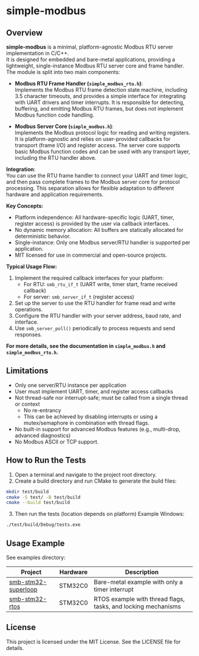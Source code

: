 # simple-modbus

## Overview

**simple-modbus** is a minimal, platform-agnostic Modbus RTU server implementation in C/C++.  
It is designed for embedded and bare-metal applications, providing a lightweight, single-instance Modbus RTU server core and frame handler.  
The module is split into two main components:

- **Modbus RTU Frame Handler (`simple_modbus_rtu.h`)**:  
  Implements the Modbus RTU frame detection state machine, including 3.5 character timeouts, and provides a simple interface for integrating with UART drivers and timer interrupts. It is responsible for detecting, buffering, and emitting Modbus RTU frames, but does not implement Modbus function code handling.

- **Modbus Server Core (`simple_modbus.h`)**:  
  Implements the Modbus protocol logic for reading and writing registers. It is platform-agnostic and relies on user-provided callbacks for transport (frame I/O) and register access. The server core supports basic Modbus function codes and can be used with any transport layer, including the RTU handler above.

**Integration**:  
You can use the RTU frame handler to connect your UART and timer logic, and then pass complete frames to the Modbus server core for protocol processing. This separation allows for flexible adaptation to different hardware and application requirements.

**Key Concepts:**
- Platform independence: All hardware-specific logic (UART, timer, register access) is provided by the user via callback interfaces.
- No dynamic memory allocation: All buffers are statically allocated for deterministic behavior.
- Single-instance: Only one Modbus server/RTU handler is supported per application.
- MIT licensed for use in commercial and open-source projects.

**Typical Usage Flow:**
1. Implement the required callback interfaces for your platform:
   - For RTU: `smb_rtu_if_t` (UART write, timer start, frame received callback)
   - For server: `smb_server_if_t` (register access)
2. Set up the server to use the RTU handler for frame read and write operations.
3. Configure the RTU handler with your server address, baud rate, and interface.
4. Use `smb_server_poll()` periodically to process requests and send responses.

**For more details, see the documentation in `simple_modbus.h` and `simple_modbus_rtu.h`.**


## Limitations

- Only one server/RTU instance per application
- User must implement UART, timer, and register access callbacks
- Not thread-safe nor interrupt-safe; must be called from a single thread or context
	- No re-entrancy
    - This can be achieved by disabling interrupts or using a mutex/semaphore in combination with thread flags.
- No built-in support for advanced Modbus features (e.g., multi-drop, advanced diagnostics)
- No Modbus ASCII or TCP support.

## How to Run the Tests

1. Open a terminal and navigate to the project root directory.
2. Create a build directory and run CMake to generate the build files:    
```bash
mkdir test/build
cmake -S test/ -B test/build
cmake --build test/build
   ```
3. Then run the tests (location depends on platform)
Example Windows:
```bash
./test/build/Debug/tests.exe
```


## Usage Example

See examples directory:

| Project | Hardware | Description |
|-------- | ---------| ----------- |
| [smb-stm32-superloop](examples/stm32/smb-stm32-superloop) | STM32C0 | Bare-metal example with only a timer interrupt |
| [smb-stm32-rtos](examples/stm32/smb-stm32-rtos)   | STM32C0 | RTOS example with thread flags, tasks, and locking mechanisms |


## License  
This project is licensed under the MIT License. See the LICENSE file for details.
